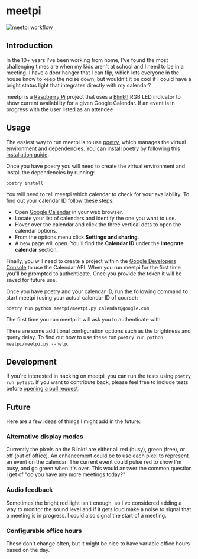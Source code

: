 # meetpi

![meetpi workflow](https://github.com/davehunt/meetpi/actions/workflows/main.yml/badge.svg)

## Introduction

In the 10+ years I've been working from home, I've found the most challenging times are when my kids aren't at school and I need to be in a meeting. I have a door hanger that I can flip, which lets everyone in the house know to keep the noise down, but wouldn't it be cool if I could have a bright status light that integrates directly with my calendar?

meetpi is a [Raspberry Pi](https://www.raspberrypi.org/) project that uses a [Blinkt!](https://shop.pimoroni.com/products/blinkt) RGB LED indicator to show current availability for a given Google Calendar. If an event is in progress with the user listed as an attendee

## Usage

The easiest way to run meetpi is to use [poetry](https://python-poetry.org/), which manages the virtual environment and dependencies. You can install poetry by following this [installation guide](https://python-poetry.org/docs/#installation).

Once you have poetry you will need to create the virtual environment and install the dependencies by running:

```
poetry install
```

You will need to tell meetpi which calendar to check for your availability. To find out your calendar ID follow these steps:

* Open [Google Calendar](https://calendar.google.com/) in your web browser.
* Locate your list of calendars and identify the one you want to use.
* Hover over the calendar and click the three vertical dots to open the calendar options.
* From the options menu click **Settings and sharing**.
* A new page will open. You'll find the **Calendar ID** under the **Integrate calendar** section.

Finally, you will need to create a project within the [Google Developers Console](https://console.developers.google.com/) to use the Calendar API. When you run meetpi for the first time you'll be prompted to authenticate. Once you provide the token it will be saved for future use.

Once you have poetry and your calendar ID, run the following command to start meetpi (using your actual calendar ID of course):

```
poetry run python meetpi/meetpi.py calendar@google.com
```

The first time you run meetpi it will ask you to authenticate with

There are some additional configuration options such as the brightness and query delay. To find out how to use these run `poetry run python meetpi/meetpi.py --help`.

## Development

If you're interested in hacking on meetpi, you can run the tests using `poetry run pytest`. If you want to contribute back, please feel free to include tests before [opening a pull request](https://docs.github.com/en/github/collaborating-with-issues-and-pull-requests/about-pull-requests).

## Future

Here are a few ideas of things I might add in the future:

### Alternative display modes

Currently the pixels on the Blinkt! are either all red (busy), green (free), or off (out of office). An enhancement could be to use each pixel to represent an event on the calendar. The current event could pulse red to show I'm busy, and go green when it's over. This would answer the common question I get of "do you have any more meetings today?"

### Audio feedback

Sometimes the bright red light isn't enough, so I've considered adding a way to monitor the sound level and if it gets loud make a noise to signal that a meeting is in progress. I could also signal the start of a meeting.

### Configurable office hours

These don't change often, but it might be nice to have variable office hours based on the day.